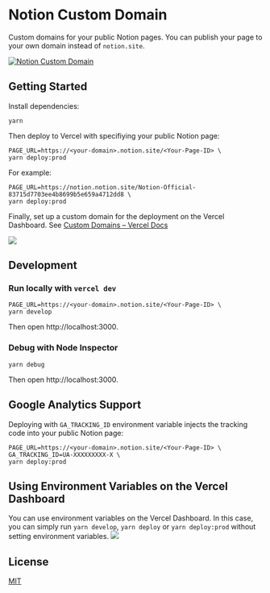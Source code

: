 # Notion Custom Domain

Custom domains for your public Notion pages. You can publish your page to your own domain instead of `notion.site`.

[![Notion Custom Domain](https://user-images.githubusercontent.com/19500280/93695277-d99aa400-fb4f-11ea-8e82-5c431110ce19.png)](https://notion-custom-domain.hosso.co)

## Getting Started

Install dependencies:

```
yarn
```

Then deploy to Vercel with specifiying your public Notion page:

```
PAGE_URL=https://<your-domain>.notion.site/<Your-Page-ID> \
yarn deploy:prod
```

For example:

```
PAGE_URL=https://notion.notion.site/Notion-Official-83715d7703ee4b8699b5e659a4712dd8 \
yarn deploy:prod
```

Finally, set up a custom domain for the deployment on the Vercel Dashboard. See [Custom Domains – Vercel Docs](https://vercel.com/docs/concepts/projects/custom-domains)

![](https://user-images.githubusercontent.com/19500280/169642461-c31df143-a8a5-4d37-8494-e5b04b01c7b1.png)

## Development

### Run locally with `vercel dev`

```
PAGE_URL=https://<your-domain>.notion.site/<Your-Page-ID> \
yarn develop
```

Then open http://localhost:3000.

### Debug with Node Inspector

```
yarn debug
```

Then open http://localhost:3000.

## Google Analytics Support

Deploying with `GA_TRACKING_ID` environment variable injects the tracking code into your public Notion page:

```
PAGE_URL=https://<your-domain>.notion.site/<Your-Page-ID> \
GA_TRACKING_ID=UA-XXXXXXXXX-X \
yarn deploy:prod
```

## Using Environment Variables on the Vercel Dashboard

You can use environment variables on the Vercel Dashboard. In this case, you can simply run
`yarn develop`, `yarn deploy` or `yarn deploy:prod` without setting environment variables.
![](https://user-images.githubusercontent.com/19500280/169643081-9e5e1f72-dacb-4892-b9d6-f67869c2a34d.png)

## License

[MIT](LICENSE)
